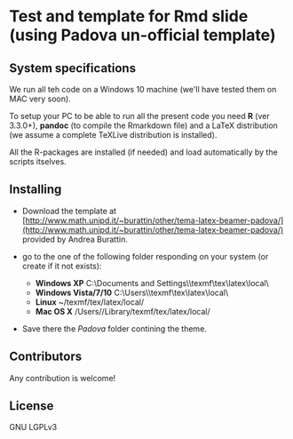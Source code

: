 # Test and template for Rmd slide (using Padova un-official template) 



## System specifications

We run all teh code on a Windows 10 machine (we'll have tested them on MAC very soon).

To setup your PC to be able to run all the present code you need __R__ 
(ver 3.3.0+), __pandoc__ (to compile the Rmarkdown
file) and a LaTeX distribution (we assume a complete TeXLive distribution is installed).

All the R-packages are installed (if needed) and load automatically by
the scripts itselves.


## Installing

- Download the template at [http://www.math.unipd.it/~burattin/other/tema-latex-beamer-padova/](http://www.math.unipd.it/~burattin/other/tema-latex-beamer-padova/) provided by Andrea Burattin.

- go to the one of the following folder responding on your system (or create if it not exists):

    + __Windows XP__ C:\\Documents and Settings\\<user name>\\texmf\\tex\\latex\\local\\
    + __Windows Vista/7/10__ C:\\Users\\<user name>\\texmf\\tex\\latex\\local\\
    + __Linux__ ~/texmf/tex/latex/local/
    + __Mac OS X__ /Users/<user name>/Library/texmf/tex/latex/local/

- Save there the *Padova* folder contining the theme. 


## Contributors

Any contribution is welcome!

## License

GNU LGPLv3
